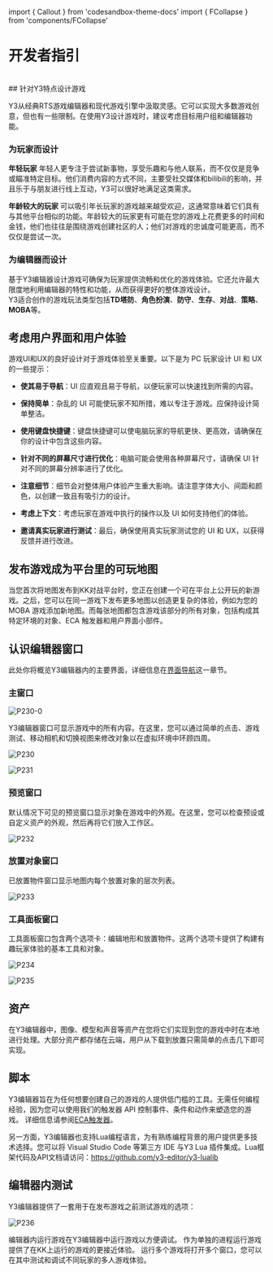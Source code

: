 import { Callout } from 'codesandbox-theme-docs'
import { FCollapse } from 'components/FCollapse'

# 开发者指引
 <br/> 
## 针对Y3特点设计游戏

Y3从经典RTS游戏编辑器和现代游戏引擎中汲取灵感。它可以实现大多数游戏创意，但也有一些限制。在使用Y3设计游戏时，建议考虑目标用户组和编辑器功能。

### 为玩家而设计

**年轻玩家**
年轻人更专注于尝试新事物，享受乐趣和与他人联系，而不仅仅是竞争或瞄准特定目标。他们消费内容的方式不同，主要受社交媒体和bilibili的影响，并且乐于与朋友进行线上互动，Y3可以很好地满足这类需求。

**年龄较大的玩家**
可以吸引年长玩家的游戏越来越受欢迎，这通常意味着它们具有与其他平台相似的功能。年龄较大的玩家更有可能在您的游戏上花费更多的时间和金钱，他们也往往是围绕游戏创建社区的人；他们对游戏的忠诚度可能更高，而不仅仅是尝试一次。

### 为编辑器而设计

基于Y3编辑器设计游戏可确保为玩家提供流畅和优化的游戏体验。它还允许最大限度地利用编辑器的特性和功能，从而获得更好的整体游戏设计。  
Y3适合创作的游戏玩法类型包括**TD塔防**、**角色扮演**、**防守**、**生存**、**对战**、**策略**、**MOBA**等。

## 考虑用户界面和用户体验

游戏UI和UX的良好设计对于游戏体验至关重要。以下是为 PC 玩家设计 UI 和 UX 的一些提示：

- **使其易于导航**：UI 应直观且易于导航，以便玩家可以快速找到所需的内容。

- **保持简单**：杂乱的 UI 可能使玩家不知所措，难以专注于游戏。应保持设计简单整洁。

- **使用键盘快捷键**：键盘快捷键可以使电脑玩家的导航更快、更高效，请确保在你的设计中包含这些内容。

- **针对不同的屏幕尺寸进行优化**：电脑可能会使用各种屏幕尺寸，请确保 UI 针对不同的屏幕分辨率进行了优化。

- **注意细节**：细节会对整体用户体验产生重大影响。请注意字体大小、间距和颜色，以创建一致且有吸引力的设计。

- **考虑上下文**：考虑玩家在游戏中执行的操作以及 UI 如何支持他们的体验。

- **邀请真实玩家进行测试**：最后，确保使用真实玩家测试您的 UI 和 UX，以获得反馈并进行改进。

## 发布游戏成为平台里的可玩地图

当您首次将地图发布到KK对战平台时，您正在创建一个可在平台上公开玩的新游戏。之后，您可以在同一游戏下发布更多地图以创造更复杂的体验，例如为您的 MOBA 游戏添加新地图。而每张地图都包含游戏该部分的所有对象，包括构成其特定环境的对象、ECA 触发器和用户界面小部件。

## 认识编辑器窗口

此处你将概览Y3编辑器内的主要界面，详细信息在[界面导航](../Navigation/Start_Page)这一章节。

### 主窗口

![P230-0](./pic/P230-0.png)

Y3编辑器窗口可显示游戏中的所有内容。在这里，您可以通过简单的点击、游戏测试、移动相机和切换视图来修改对象以在虚拟环境中环顾四周。

![P230](./pic/P230.png)

![P231](./pic/P231.png)

### 预览窗口

默认情况下可见的预览窗口显示对象在游戏中的外观。在这里，您可以检查预设或自定义资产的外观，然后再将它们放入工作区。

![P232](./pic/P232.png)

### 放置对象窗口

已放置物件窗口显示地图内每个放置对象的层次列表。

![P233](./pic/P233.png)

### 工具面板窗口

工具面板窗口包含两个选项卡：编辑地形和放置物件。这两个选项卡提供了构建有趣玩家体验的基本工具和对象。

![P234](./pic/P234.png)

![P235](./pic/P235.png)

## 资产

在Y3编辑器中，图像、模型和声音等资产在您将它们实现到您的游戏中时在本地进行处理。大部分资产都存储在云端，用户从下载到放置只需简单的点击几下即可实现。

## 脚本

Y3编辑器旨在为任何想要创建自己的游戏的人提供低门槛的工具。无需任何编程经验，因为您可以使用我们的触发器 API 控制事件、条件和动作来塑造您的游戏。
详细信息请参阅[ECA触发器](../Navigation/Trigger)。

另一方面，Y3编辑器也支持Lua编程语言，为有熟练编程背景的用户提供更多技术选择。您可以将 Visual Studio Code 等第三方 IDE 与Y3 Lua 插件集成。Lua框架代码及API文档请访问：https://github.com/y3-editor/y3-lualib

## 编辑器内测试

Y3编辑器提供了一套用于在发布游戏之前测试游戏的选项：

![P236](./pic/P236.png)

编辑器内运行游戏在Y3编辑器中运行游戏以方便调试。
作为单独的进程运行游戏提供了在KK上运行的游戏的更接近体验。
运行多个游戏将打开多个窗口，您可以在其中测试和调试不同玩家的多人游戏体验。